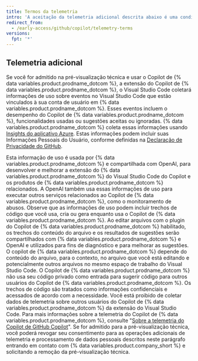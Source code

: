 ```yaml
---
title: Termos da telemetria
intro: 'A aceitação da telemetria adicional descrita abaixo é uma condição para ingressar na lista de espera para a pré-visualização técnica do Copilot de {% data variables.product.prodname_dotcom %} e usar o Copilot de {% data variables.product.prodname_dotcom %} na pré-visualização técnica.'
redirect_from:
  - /early-access/github/copilot/telemetry-terms
versions:
  fpt: '*'
---
```


## Telemetria adicional
Se você for admitido na pré-visualização técnica e usar o Copilot de {% data variables.product.prodname_dotcom %}, a extensão do Copilot de {% data variables.product.prodname_dotcom %}, o Visual Studio Code coletará informações de uso sobre eventos no Visual Studio Code que estão vinculados à sua conta de usuário em {% data variables.product.prodname_dotcom %}. Esses eventos incluem o desempenho do Copilot de {% data variables.product.prodname_dotcom %}, funcionalidades usadas ou sugestões aceitas ou ignoradas. {% data variables.product.prodname_dotcom %} coleta essas informações usando [Insights do aplicativo Azure](https://docs.microsoft.com/en-us/azure/azure-monitor/app/app-insights-overview). Estas informações podem incluir suas Informações Pessoais do Usuário, conforme definidas na [Declaração de Privacidade do GitHub](/github/site-policy/github-privacy-statement).

Esta informação de uso é usada por {% data variables.product.prodname_dotcom %} e compartilhada com OpenAI, para desenvolver e melhorar a extensão do {% data variables.product.prodname_dotcom %} do Visual Studio Code do Copilot e os produtos de {% data variables.product.prodname_dotcom %} relacionados. A OpenAI também usa essas informações de uso para executar outros serviços relacionados ao Copilot de {% data variables.product.prodname_dotcom %}, como o monitoramento de abusos. Observe que as informações de uso podem incluir trechos de código que você usa, cria ou gera enquanto usa o Copilot de {% data variables.product.prodname_dotcom %}. Ao editar arquivos com o plugin do Copilot de {% data variables.product.prodname_dotcom %} habilitado, os trechos do conteúdo do arquivo e os resultados de sugestões serão compartilhados com {% data variables.product.prodname_dotcom %} e OpenAI e utilizados para fins de diagnóstico e para melhorar as sugestões. O copilot de {% data variables.product.prodname_dotcom %} depende do conteúdo do arquivo, para o contexto, no arquivo que você está editando e potencialmente outros arquivos no mesmo espaço de trabalho do Visual Studio Code. O Copilot de {% data variables.product.prodname_dotcom %} não usa seu código privado como entrada para sugerir código para outros usuários do Copilot de {% data variables.product.prodname_dotcom %}. Os trechos de código são tratados como informações confidenciais e acessados de acordo com a necessidade. Você está proibido de coletar dados de telemetria sobre outros usuários do Copilot de {% data variables.product.prodname_dotcom %} da extensão do Visual Studio Code. Para mais informações sobre a telemetria do Copilot de {% data variables.product.prodname_dotcom %}, consulte "[Sobre a telemetria do Copilot de GitHub Copilot](/github/copilot/about-github-copilot-telemetry)". Se for admitido para a pré-visualização técnica, você poderá revogar seu consentimento para as operações adicionais de telemetria e processamento de dados pessoais descritos neste parágrafo entrando em contato com {% data variables.product.company_short %} e solicitando a remoção da pré-visualização técnica.
